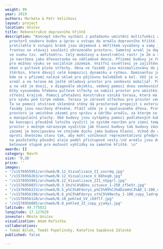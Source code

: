 ```yaml
---
weight: 99
year: 2019
authors: Markéta & Petr Veličkovi
layout: project
location: Uničov
title: Rekonstrukce dopravního hřiště
description: "Koncept návrhu vychází z požadavku umístění multifunkcí a vzájemně oddělených
  prostorů souboru budov a úprav u vstupu do areálu dopravního hřiště. Obě hmoty situované
  protilehle k vstupní bráně jsou objemově i měřítkem vyváženy a samy jsou fasádní
  frontou se stávají součástí ohrazeného prostoru. Samotný areál je doplněn o stupně
  ve svahu tzv. amfiteátru. Celý modulový a konstrukční rastr je 2m a samotná stavba
  je navržena jako dřevostavba na základové desce. Přízemí budovy je řešeno jako prostor
  pro možnou výuku se sociálním zázemím. Vnitřní osvětlení je zajištěno pomocí střešních
  oken v pultové ploše střechy. Okna ve fasádě jsou minimalizovány do podlouhlých
  štěrbin, které dávají celé kompozici dynamiku a rytmus. Dominantou je čtyřboká věž,
  kde se v přízemí nalézá sklad pro půjčovnu koloběžek a kol. Věž je vyhlídkou na
  areál a na terase má ještě skladový prostor pro venkovní mobiliář. Přístup na terasu
  a na věž je dvojí, v diagonále objektu, vedený pomocí dvou venkovních schodišť.
  Díky vyosenému hřebenu pultové střechy se nabízí prostor pro umístění sezení ve
  střešní krajině. Pomocí přetažení konstrukce vzniká terasa, která má dostatek prostoru
  pro výuku pod širým nebem. Terasa je zároveň střechou pro prostor vedle učebny.
  Ta se pomocí otvíravé skleněné stěny dá prostorově propojit s exteriérem. Veškeré
  fasády jsou navrženy dřevěné. Plášť věže je z opalovaného dřeva. Proti objektu výukového
  prostoru je umístěno zázemí pro správu a údržbu areálu, za kterým se nachází odstavné
  a manipulační plochy. Obě budovy jsou vytápěny pomocí podlahových kabelů. Vzhledem
  ke koncepci převážně letního využití je systém navržen pro zimní temperování uzavřených
  prostor s možným nárazovým využitím jak hlavní budovy tak budovy zázemí. Budova
  zázemí je koncipována ve stejném duchu jako budova hlavní. Vchod do areálu je uskočen
  oproti dnešnímu stavu tak, aby mohl vzniknout reprezentativní předprostor navazující
  na pozůstatky původní aleje podél přístupové cesty.\nV areálu jsou do svahu doplněny
  betonové stupně pro možnost vyhlídky na samotné hřiště. \n"
awards: []
category: Návrh
size: '9,26'
price: ''
images:
- "/v1576955951/archweb/B.12_Vizualizace_II_xxxrmq.jpg"
- "/v1576956263/archweb/B.12_Vizualizace_V_b6hoq0.jpg"
- "/v1576955981/archweb/B.12_Vizualizace_III_n5pgrl.jpg"
- "/v1576956037/archweb/B.3_Uni%C4%8Dov_situace_1-250_zf5e5t.jpg"
- "/v1576956223/archweb/B.5_p%C5%AFdorys_p%C5%99%C3%ADzem%C3%AD_1-100_copy_iwlczl.jpg"
- "/v1576956198/archweb/B.6_p%C5%AFdorys_st%C5%99echy_1-100_copy_ladrqd.jpg"
- "/v1576956128/archweb/B.10_pohled_SV_ib9flf.jpg"
- "/v1576956095/archweb/B.8_pohled_JZ_copy_yja4yi.jpg"
latitude: 49.775032
longitude: 17.127629
investor: Město Uničov
visualization: Adam Kořistka
collaborations:
- Tomáš Bílek, Tomáš Popelínský, Kateřina Sapáková Záleská
published: false

---
```

